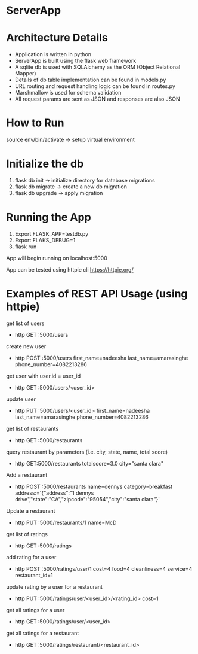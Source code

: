 # ServerApp

# Architecture Details

- Application is written in python
- ServerApp is built using the flask web framework
- A sqlite db is used with SQLAlchemy as the ORM (Object Relational Mapper)
- Details of db table implementation can be found in models.py
- URL routing and request handling logic can be found in routes.py
- Marshmallow is used for schema validation
- All request params are sent as JSON and responses are also JSON

# How to Run
source env/bin/activate -> setup virtual environment

# Initialize the db
1. flask db init -> initialize directory for database migrations
2. flask db migrate -> create a new db migration
3. flask db upgrade -> apply migration

# Running the App
1. Export FLASK_APP=testdb.py
2. Export FLAKS_DEBUG=1
3. flask run

App will begin running on localhost:5000

App can be tested using httpie cli
https://httpie.org/

# Examples of REST API Usage (using httpie)
get list of users
- http GET :5000/users

create new user
- http POST :5000/users first_name=nadeesha last_name=amarasinghe phone_number=4082213286

get user with user.id = user_id
- http GET :5000/users/<user_id>

update user
- http PUT :5000/users/<user_id> first_name=nadeesha last_name=amarasinghe phone_number=4082213286

get list of restaurants
- http GET :5000/restaurants

query restaurant by parameters (i.e. city, state, name, total score)
- http GET:5000/restaurants totalscore=3.0 city="santa clara"

Add a restaurant 
- http POST :5000/restaurants name=dennys category=breakfast address:='{"address":"1 dennys drive","state":"CA","zipcode":"95054","city":"santa clara"}'

Update a restaurant 
- http PUT :5000/restaurants/1 name=McD 

get list of ratings
- http GET :5000/ratings

add rating for a user
- http POST :5000/ratings/user/1 cost=4 food=4 cleanliness=4 service=4 restaurant_id=1

update rating by a user for a restaurant
- http PUT :5000/ratings/user/<user_id>/<rating_id> cost=1

get all ratings for a user
- http GET :5000/ratings/user/<user_id>

get all ratings for a restaurant
- http GET :5000/ratings/restaurant/<restaurant_id>
